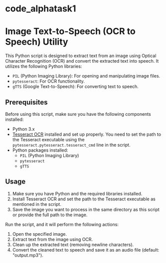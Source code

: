 # code_alphatask1
# Image Text-to-Speech (OCR to Speech) Utility

This Python script is designed to extract text from an image using Optical Character Recognition (OCR) and convert the extracted text into speech. It utilizes the following Python libraries:

- `PIL` (Python Imaging Library): For opening and manipulating image files.
- `pytesseract`: For OCR functionality.
- `gTTS` (Google Text-to-Speech): For converting text to speech.

## Prerequisites

Before using this script, make sure you have the following components installed:

- Python 3.x
- [Tesseract OCR](https://github.com/tesseract-ocr/tesseract) installed and set up properly. You need to set the path to the Tesseract executable using the `pytesseract.pytesseract.tesseract_cmd` line in the script.
- Python packages installed:
  - `PIL` (Python Imaging Library)
  - `pytesseract`
  - `gTTS`

## Usage

1. Make sure you have Python and the required libraries installed.
2. Install Tesseract OCR and set the path to the Tesseract executable as mentioned in the script.
3. Save the image you want to process in the same directory as this script or provide the full path to the image.

Run the script, and it will perform the following actions:

1. Open the specified image.
2. Extract text from the image using OCR.
3. Clean up the extracted text (removing newline characters).
4. Convert the cleaned text to speech and save it as an audio file (default: "output.mp3").

